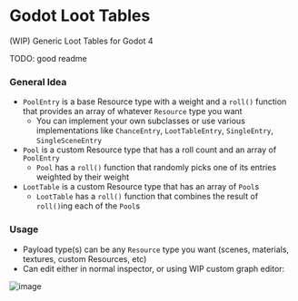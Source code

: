# Godot Loot Tables
(WIP) Generic Loot Tables for Godot 4

TODO: good readme

### General Idea
- `PoolEntry` is a base Resource type with a weight and a `roll()` function that provides an array of whatever `Resource` type you want
  - You can implement your own subclasses or use various implementations like `ChanceEntry`, `LootTableEntry`, `SingleEntry`, `SingleSceneEntry`
- `Pool` is a custom Resource type that has a roll count and an array of `PoolEntry`
  - `Pool` has a `roll()` function that randomly picks one of its entries weighted by their weight
- `LootTable` is a custom Resource type that has an array of `Pool`s
  - `LootTable` has a `roll()` function that combines the result of `roll()`ing each of the `Pool`s

### Usage
- Payload type(s) can be any `Resource` type you want (scenes, materials, textures, custom Resources, etc)
- Can edit either in normal inspector, or using WIP custom graph editor:

![image](https://github.com/PieKing1215/godot-loot-tables/assets/13819558/2d38bd0e-3973-4e4b-aa86-6ab24de13e99)

